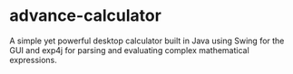 # advance-calculator
A simple yet powerful desktop calculator built in Java using Swing for the GUI and exp4j for parsing and evaluating complex mathematical expressions.
